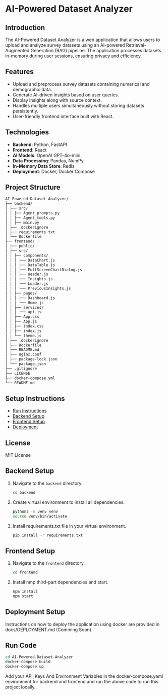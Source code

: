 # AI-Powered Dataset Analyzer

## Introduction

The AI-Powered Dataset Analyzer is a web application that allows users to upload and analyze survey datasets using an AI-powered Retrieval-Augmented Generation (RAG) pipeline. The application processes datasets in-memory during user sessions, ensuring privacy and efficiency.

## Features

- Upload and preprocess survey datasets containing numerical and demographic data.
- Generate AI-driven insights based on user queries.
- Display insights along with source context.
- Handles multiple users simultaneously without storing datasets persistently.
- User-friendly frontend interface built with React.

## Technologies

- **Backend**: Python, FastAPI
- **Frontend**: React
- **AI Models**: OpenAI GPT-4o-mini
- **Data Processing**: Pandas, NumPy
- **In-Memory Data Store**: Redis
- **Deployment**: Docker, Docker Compose

## Project Structure
```bash
AI-Powered-Dataset-Analyzer/
├── backend/
│ ├── src/
│ │ ├── Agent_prompts.py
│ │ ├── Agent_tools.py
│ │ ├── main.py
│ ├── .dockerignore
│ ├── requirements.txt
│ └── Dockerfile
├── frontend/
│ ├── public/
│ ├── src/
│ │ ├── components/
│ │ │ ├── DataChart.js
│ │ │ ├── DataTable.js
│ │ │ ├── FullScreenChartDialog.js
│ │ │ ├── Header.js
│ │ │ ├── Insights.js
│ │ │ ├── Loader.js
│ │ │ └── PreviousInsights.js
│ │ ├── pages/
│ │ │ ├── Dashboard.js
│ │ │ └── Home.js
│ │ ├── services/
│ │ │ └── api.js
│ │ ├── App.css
│ │ ├── App.js
│ │ ├── index.css
│ │ ├── index.js
│ │ └── theme.js
│ ├── .dockerignore
│ ├── Dockerfile
│ ├── README.md
│ ├── nginx.conf
│ ├── package-lock.json
│ └── package.json
├── .gitignore
├── LICENSE
├── docker-compose.yml
└── README.md
```

## Setup Instructions
- [Run Instructions](#run-code)
- [Backend Setup](#backend-setup)
- [Frontend Setup](#frontend-setup)
- [Deployment](#deployment-setup)

## License

MIT License

## Backend Setup

1. Navigate to the `backend` directory.

   ```bash
   cd backend
   ```

2. Create virtual environment to install all dependencies.

   ```bash
   python3 -m venv venv
   source venv/bin/activate
   ```

3. Install requirements.txt file in your virtual environment.

   ```bash
   pip install -r requirements.txt
   ```

## Frontend Setup

1. Navigate to the `frontend` directory.
   ```bash
   cd frontend
   ```
2. Install nmp third-part dependencies and start.
   ```bash
   npm install
   npm start
   ```

## Deployment Setup

Instructions on how to deploy the application using docker are provided in docs/DEPLOYMENT.md (Comming Soon)

## Run Code

```bash
cd AI-Powered-Dataset-Analyzer
docker-compose build
docker-compose up
```
Add your API_Keys And Environment Variables in the docker-compose.yaml environment for backend and frontend and run the above code to run this project locally.
